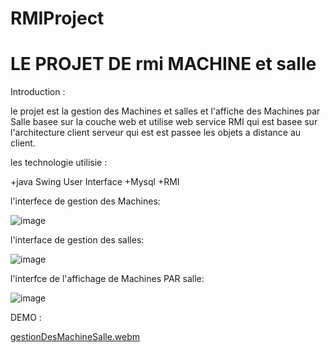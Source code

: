 # RMIProject


# LE PROJET DE rmi MACHINE et salle 

Introduction :

le projet est la gestion des Machines et salles et l'affiche des Machines par Salle basee sur la couche web et utilise web service RMI 
qui est basee sur l'architecture client serveur qui est  est passee les objets a distance au client.

les technologie utilisie :

+java Swing User Interface 
+Mysql 
+RMI

l'interfece de gestion des Machines:

 ![image](https://github.com/asmaElouali/RMIProject/assets/127212498/e2f86aa4-c7cb-4736-b435-21b7b77468c9)

l'interface de gestion des salles:
 
 ![image](https://github.com/asmaElouali/RMIProject/assets/127212498/8d0eb4a1-e0ea-4a4a-8a78-a10911643063)

 
l'interfce de l'affichage de Machines PAR salle:
 
 ![image](https://github.com/asmaElouali/RMIProject/assets/127212498/fa60cfd7-a7e4-4222-bdd2-33764f92b10f)

  DEMO :

  [gestionDesMachineSalle.webm](https://github.com/asmaElouali/RMIProject/assets/127212498/258eea51-b746-4e78-a07c-69d30e5e8382)

  







